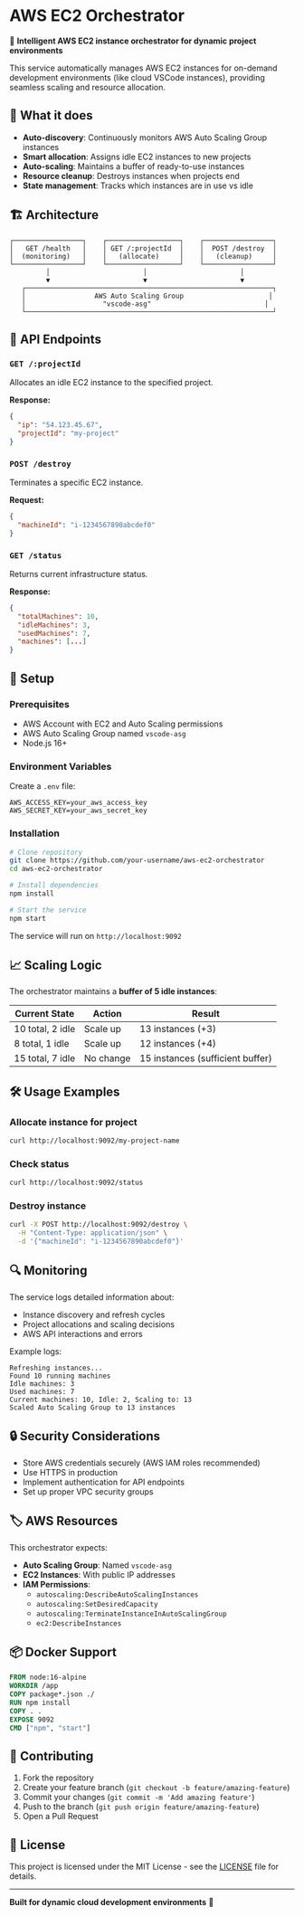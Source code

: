 # AWS EC2 Orchestrator

🚀 **Intelligent AWS EC2 instance orchestrator for dynamic project environments**

This service automatically manages AWS EC2 instances for on-demand development environments (like cloud VSCode instances), providing seamless scaling and resource allocation.

## 🎯 What it does

- **Auto-discovery**: Continuously monitors AWS Auto Scaling Group instances
- **Smart allocation**: Assigns idle EC2 instances to new projects  
- **Auto-scaling**: Maintains a buffer of ready-to-use instances
- **Resource cleanup**: Destroys instances when projects end
- **State management**: Tracks which instances are in use vs idle

## 🏗️ Architecture

```
┌─────────────────┐    ┌──────────────────┐    ┌─────────────────┐
│   GET /health   │    │ GET /:projectId  │    │  POST /destroy  │
│  (monitoring)   │    │   (allocate)     │    │   (cleanup)     │
└─────────────────┘    └──────────────────┘    └─────────────────┘
         │                       │                       │
         ▼                       ▼                       ▼
   ┌─────────────────────────────────────────────────────────────┐
   │                 AWS Auto Scaling Group                     │
   │                   "vscode-asg"                            │
   └─────────────────────────────────────────────────────────────┘
```

## 🔧 API Endpoints

### `GET /:projectId`
Allocates an idle EC2 instance to the specified project.

**Response:**
```json
{
  "ip": "54.123.45.67",
  "projectId": "my-project"
}
```

### `POST /destroy`
Terminates a specific EC2 instance.

**Request:**
```json
{
  "machineId": "i-1234567890abcdef0"
}
```

### `GET /status`
Returns current infrastructure status.

**Response:**
```json
{
  "totalMachines": 10,
  "idleMachines": 3,
  "usedMachines": 7,
  "machines": [...]
}
```

## 🚀 Setup

### Prerequisites

- AWS Account with EC2 and Auto Scaling permissions
- AWS Auto Scaling Group named `vscode-asg`
- Node.js 16+

### Environment Variables

Create a `.env` file:

```env
AWS_ACCESS_KEY=your_aws_access_key
AWS_SECRET_KEY=your_aws_secret_key
```

### Installation

```bash
# Clone repository
git clone https://github.com/your-username/aws-ec2-orchestrator
cd aws-ec2-orchestrator

# Install dependencies
npm install

# Start the service
npm start
```

The service will run on `http://localhost:9092`

## 📈 Scaling Logic

The orchestrator maintains a **buffer of 5 idle instances**:

| Current State | Action | Result |
|---------------|--------|--------|
| 10 total, 2 idle | Scale up | 13 instances (+3) |
| 8 total, 1 idle | Scale up | 12 instances (+4) |
| 15 total, 7 idle | No change | 15 instances (sufficient buffer) |

## 🛠️ Usage Examples

### Allocate instance for project
```bash
curl http://localhost:9092/my-project-name
```

### Check status
```bash
curl http://localhost:9092/status
```

### Destroy instance
```bash
curl -X POST http://localhost:9092/destroy \
  -H "Content-Type: application/json" \
  -d '{"machineId": "i-1234567890abcdef0"}'
```

## 🔍 Monitoring

The service logs detailed information about:
- Instance discovery and refresh cycles
- Project allocations and scaling decisions  
- AWS API interactions and errors

Example logs:
```
Refreshing instances...
Found 10 running machines
Idle machines: 3
Used machines: 7
Current machines: 10, Idle: 2, Scaling to: 13
Scaled Auto Scaling Group to 13 instances
```

## 🔒 Security Considerations

- Store AWS credentials securely (AWS IAM roles recommended)
- Use HTTPS in production
- Implement authentication for API endpoints
- Set up proper VPC security groups

## 🏷️ AWS Resources

This orchestrator expects:
- **Auto Scaling Group**: Named `vscode-asg`
- **EC2 Instances**: With public IP addresses
- **IAM Permissions**: 
  - `autoscaling:DescribeAutoScalingInstances`
  - `autoscaling:SetDesiredCapacity`  
  - `autoscaling:TerminateInstanceInAutoScalingGroup`
  - `ec2:DescribeInstances`

## 📦 Docker Support

```dockerfile
FROM node:16-alpine
WORKDIR /app
COPY package*.json ./
RUN npm install
COPY . .
EXPOSE 9092
CMD ["npm", "start"]
```

## 🤝 Contributing

1. Fork the repository
2. Create your feature branch (`git checkout -b feature/amazing-feature`)
3. Commit your changes (`git commit -m 'Add amazing feature'`)
4. Push to the branch (`git push origin feature/amazing-feature`)
5. Open a Pull Request

## 📄 License

This project is licensed under the MIT License - see the [LICENSE](LICENSE) file for details.

---

**Built for dynamic cloud development environments** 🚀 